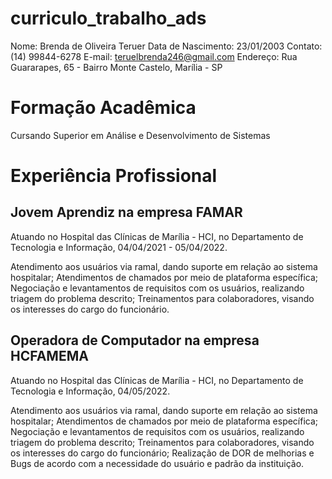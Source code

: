 # curriculo_trabalho_ads

Nome: Brenda de Oliveira Teruer
Data de Nascimento: 23/01/2003
Contato: (14) 99844-6278
E-mail: teruelbrenda246@gmail.com
Endereço: Rua Guararapes, 65 - Bairro Monte Castelo, Marília - SP

# Formação Acadêmica

Cursando Superior em Análise e Desenvolvimento de Sistemas

# Experiência Profissional

## Jovem Aprendiz na empresa FAMAR
Atuando no Hospital das Clínicas de Marília - HCI, no Departamento de Tecnologia e Informação, 04/04/2021 - 05/04/2022.

Atendimento aos usuários via ramal, dando suporte em relação ao sistema hospitalar;
Atendimentos de chamados por meio de plataforma específica;
Negociação e levantamentos de requisitos com os usuários, realizando triagem do problema descrito;
Treinamentos para colaboradores, visando os interesses do cargo do funcionário.

## Operadora de Computador na empresa HCFAMEMA
Atuando no Hospital das Clínicas de Marília - HCI, no Departamento de Tecnologia e Informação, 04/05/2022.

Atendimento aos usuários via ramal, dando suporte em relação ao sistema hospitalar;
Atendimentos de chamados por meio de plataforma específica;
Negociação e levantamentos de requisitos com os usuários, realizando triagem do problema descrito;
Treinamentos para colaboradores, visando os interesses do cargo do funcionário;
Realização de DOR de melhorias e Bugs de acordo com a necessidade do usuário e padrão da instituição.
